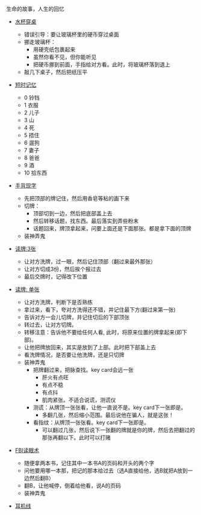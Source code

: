 生命的故事，人生的回忆

* [水杯穿桌](https://www.bilibili.com/video/BV1kf4y197FT/?spm_id_from=333.999.0.0&vd_source=cd2e888c356719a0724eacfa14acabc8)
  * 错误引导：要让玻璃杯里的硬币穿过桌面
  * 挪走玻璃杯：
    * 用硬壳纸包裹起来
    * 虽然你看不见，但你能听见
    * 把硬币挪到前面，手指给对方看。此时，将玻璃杯落到退上
  * 敲几下桌子，然后把纸压平

* [短时记忆](https://www.bilibili.com/video/BV1AV411S715/?spm_id_from=333.788&vd_source=cd2e888c356719a0724eacfa14acabc8)
  * 0 铃铛
  * 1 衣服
  * 2 儿子
  * 3 山
  * 4 死
  * 5 捂住
  * 6 遛狗
  * 7 妻子
  * 8 爸爸
  * 9 酒
  * 10 拾东西

* [手背现字](https://www.bilibili.com/video/BV1bz4y1Z7Bi/?spm_id_from=333.788&vd_source=cd2e888c356719a0724eacfa14acabc8)
  * 先把顶部的牌记住，然后用香皂等粘的画下来
  * 切牌：
    * 顶部切到一边，然后把底部盖上去
    * 然后转移话题，找东西。最后落实到弄些粉末
    * 话题回来，牌顶拿起来，问要上面还是下面那张。都是拿下面的顶牌
  * 装神弄鬼

* [读牌:3张](https://www.bilibili.com/video/BV1Nf4y1B76o/?spm_id_from=333.788&vd_source=cd2e888c356719a0724eacfa14acabc8)
  * 让对方洗牌，过一眼，然后记住顶部（翻过来最外那张）
  * 让对方切成3份，然后挨个报过去
  * 最后交牌时，记得改下位置

* [读牌: 单张](https://www.bilibili.com/video/BV1z64y117XB/?spm_id_from=333.788&vd_source=cd2e888c356719a0724eacfa14acabc8)
  * 让对方洗牌，判断下是否熟练
  * 拿过来，看下，夸对方洗得还不错，并记住最下方(翻过来第一张)
  * 告诉对方一会儿切牌，并记住切后的下部顶张
  * 转过去，让对方切牌。
  * 转移注意：告诉他不要给任何人看, 此时，将原来位置的牌拿起来(即下部)。
  * 让他把牌放回来，其实是放到了上部。此时把下部盖上去
  * 看洗牌情况，是否要让他洗牌，还是只切牌
  * 装神弄鬼
    * 把牌翻过来，把脉查找。key card会远一张
      * 肝火有点旺
      * 有点不稳
      * 有点抖
      * 肌肉紧张。不适合说谎，测谎仪
    * 测谎：从牌顶一张张看，让他一直说不是。key card下一张即是。
      * 多翻几张，然后缩小范围。最后说他在骗人，就是这张！
    * 看指纹：从牌顶一张张看。key card下一张即是。
      * 可以翻过几张，然后说下一张翻的牌就是你的牌，然后去把翻过的那张再翻以下。此时可以打赌

* [FBI读眼术](https://www.bilibili.com/video/BV17Z4y1c7Pe/?spm_id_from=333.788&vd_source=cd2e888c356719a0724eacfa14acabc8)
  * 随便拿两本书，记住其中一本书A的页码和开头的两个字
  * 问他要用哪一本那，把记的那本给过去（选A直接给他，选B就把A放到一边然后翻B）
  * 翻B，让他喊停，倒着给他看，说A的页码
  * 装神弄鬼

* [耳机线](https://www.bilibili.com/video/BV1y64y1S7dV/?spm_id_from=333.999.0.0)
